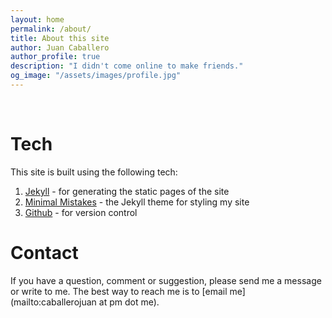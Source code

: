 ```yaml
---
layout: home
permalink: /about/
title: About this site
author: Juan Caballero
author_profile: true
description: "I didn't come online to make friends."
og_image: "/assets/images/profile.jpg"
---
```


&nbsp;

# Tech
This site is built using the following tech:
1. [Jekyll](https://jekyllrb.com/) - for generating the static pages of the site
2. [Minimal Mistakes](https://mmistakes.github.io/minimal-mistakes/) - the Jekyll theme for styling my site
3. [Github](https://github.com/iyeraravind/aravind-website/) - for version control

# Contact
If you have a question, comment or suggestion, please send me a message or write to me. The best way to reach me is to [email me](mailto:caballerojuan at pm dot me).